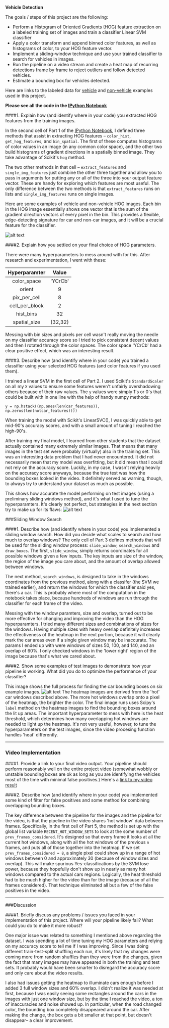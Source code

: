 **Vehicle Detection**

The goals / steps of this project are the following:

* Perform a Histogram of Oriented Gradients (HOG) feature extraction on a labeled training set of images and train a classifier Linear SVM classifier
* Apply a color transform and append binned color features, as well as histograms of color, to your HOG feature vector. 
* Implement a sliding-window technique and use your trained classifier to search for vehicles in images.
* Run the pipeline on a video stream and create a heat map of recurring detections frame by frame to reject outliers and follow detected vehicles.
* Estimate a bounding box for vehicles detected.

Here are links to the labeled data for [vehicle](https://s3.amazonaws.com/udacity-sdc/Vehicle_Tracking/vehicles.zip) and [non-vehicle](https://s3.amazonaws.com/udacity-sdc/Vehicle_Tracking/non-vehicles.zip) examples used in this project. 

[//]: # (Image References)
[image1]: ./output_images/car_and_noncar_hogs.png
[image2]: ./output_images/simple_window_examples.png
[image3]: ./output_images/car_windows.png
[video1]: ./output_images/output.mp4

**Please see all the code in the [IPython Notebook](./p5.ipynb)**

####1. Explain how (and identify where in your code) you extracted HOG features from the training images.

In the second cell of Part 1 of the [IPython Notebook](./project.ipynb), I defined three methods that assist in extracting HOG features – `color_hist`, `get_hog_features`, and `bin_spatial`.  The first of these computes histograms of color values in an image (in any common color space), and the other two build histograms of gradient directions in a spatially binned image.  They take advantage of Scikit's `hog` method.

The two other methods in that cell – `extract_features` and `single_img_features` just combine the other three together and allow you to pass in arguments for putting any or all of the three into your output feature vector.  These are handy for exploring which features are most useful.  The only difference between the two methods is that `extract_features` runs on lists and `single_img_features` runs on single images.

Here are some examples of vehicle and non-vehicle HOG images.  Each bin in the HOG image essentially shows one vector that is the sum of the gradient direction vectors of every pixel in the bin.  This provides a flexible, edge-detecting signature for car and non-car images, and it will be a crucial feature for the classifier.

![alt text][image1]



####2. Explain how you settled on your final choice of HOG parameters.



There were many hyperparameters to mess around with for this.  After research and experimentation, I went with these:

| Hyperparamter        | Value   | 
|:-------------:|:-------------:| 
| color_space   | 'YCrCb'       | 
| orient       |  9      |
| pix_per_cell    |8    |
| cell_per_block     | 2     |
| hist_bins      | 32   |
| spatial_size   | (32,32)   |



Messing with bin sizes and pixels per cell wasn't really moving the needle on my classifier accuracy score so I tried to pick consistent decent values and then I rotated through the color spaces.  The color space 'YCrCb' had a clear positive effect, which was an interesting result.

####3. Describe how (and identify where in your code) you trained a classifier using your selected HOG features (and color features if you used them).

I trained a linear SVM in the first cell of Part 2.  I used Scikit's `StandardScaler` on all my `X` values to ensure some features weren't unfairly overshadowing others because of their raw values.  The `y` values were simply 1's or 0's that could be built with in one line with the help of handy numpy methods:

`y = np.hstack((np.ones(len(car_features)), np.zeros(len(notcar_features))))`  

When training the model with Scikit's LinearSVC(), I was quickly able to get mid-90's accuracy scores, and with a small amount of tuning I reached the high-90's.  

After training my final model, I learned from other students that the dataset actually contained many extremely similar images.  That means that many images in the test set were probably (virtually) also in the training set.  This was an interesting data problem that I had never encountered.  It did not necessarily mean that my model was overfitting, but it did mean that I could not rely on the accuracy score.  Luckily, in my case, I wasn't relying heavily on the accuracy score anyways, because the true test was how the bounding boxes looked in the video.  It definitely served as warning, though, to always try to understand your dataset as much as possible.

This shows how accurate the model performing on test images (using a preliminary sliding windows method), and it's what I used to tune the hyperparamters.  It's clearly not perfect, but strategies in the next section try to make up for its flaws:
![alt text][image2]


###Sliding Window Search


####1. Describe how (and identify where in your code) you implemented a sliding window search.  How did you decide what scales to search and how much to overlap windows?
The only cell of Part 3 defines methods that will be used for the sliding window process: `slide_window`, `search_windows` and `draw_boxes`.  The first, `slide_window`, simply returns coordinates for all possible windows given a few inputs.  The key inputs are size of the window, the region of the image you care about, and the amount of overlap allowed between windows.

The next method, `search_windows`, is designed to take in the windows coordinates from the previous method, along with a classifer (the SVM we trained earlier), and return the windows for which the classifier said yes, there's a car.  This is probably where most of the computation in the notebook takes place, because hundreds of windows are run through the classifier for each frame of the video.

Messing with the window paramters, size and overlap, turned out to be more effective for changing and improving the video than the HOG hyperparamters.  I tried many different sizes and combinations of sizes for the windows.  Having multiple sizes with heavy overlap definitely increases the effectiveness of the heatmap in the next portion, because it will clearly mark the car areas even if a single given window may be inaccurate.  The params I ended up with were windows of sizes 50, 100, and 140, and an overlap of 60%.  I only checked windows in the 'lower right' region of the image because that's what we cared about.

####2. Show some examples of test images to demonstrate how your pipeline is working.  What did you do to optimize the performance of your classifier?

This image shows the full process for finding the car bounding boxes on six example images.
![alt text][image3]
The heatmap images are derived from the 'hot' car windows described above.  The more hot windows overlap onto a pixel of the heatmap, the brighter the color.  The final image runs uses Scipy's `label` method on the heatmap images to find the bounding boxes around the lit up areas.  The important hyperparameter to mess with here is the heat threshold, which determines how many overlapping hot windows are needed to light up the heatmap.  It's not very useful, however, to tune the hyperparameters on the test images, since the video procesing function handles 'heat' differently.


---

### Video Implementation

####1. Provide a link to your final video output.  Your pipeline should perform reasonably well on the entire project video (somewhat wobbly or unstable bounding boxes are ok as long as you are identifying the vehicles most of the time with minimal false positives.)
Here's a [link to my video result](./output_images/output.mp4)


####2. Describe how (and identify where in your code) you implemented some kind of filter for false positives and some method for combining overlapping bounding boxes.

The key difference between the pipeline for the images and the pipeline for the video, is that the pipeline in the video shares 'hot window' data between frames.  Specifically, in the first cell of Part 5, the method is set up with the global list variable `RECENT_HOT_WINDOW_SETS` to look at the some number of `prev_frames_considered`.  It's designed so that every frame it looks at all the current hot windows, along with all the hot windows of the previous `n` frames, and puts all of those together into the heatmap.  If we set `prev_frames_considered = 8`, a single pixel could show up in a range of hot windows between 0 and approximately 30 (because of window sizes and overlap). This will make spurious Yes-classifications by the SVM lose power, because they hopefully don't show up in nearly as many hot windows compared to the actual cars regions.  Logically, the heat threshold had to be much higher for the video than for the image (because of all the frames considered).  That technique eliminated all but a few of the false positives in the video.  


---

###Discussion

####1. Briefly discuss any problems / issues you faced in your implementation of this project.  Where will your pipeline likely fail?  What could you do to make it more robust?

One major issue was related to something I mentioned above regarding the dataset.  I was spending a lot of time tuning my HOG parameters and relying on my accuracy score to tell me if I was improving.  Since I was doing different train-test-split shuffling each run, it's likely that my changes were coming more from random shuffles than they were from the changes, given the fact that many images may have appeared in both the training and test sets.  It probably would have been smarter to disregard the accuracy score and only care about the video results.

I also had issues getting the heatmap to illuminate cars enough before I added 3 full window sizes and 60% overlap.  I didn't realize it was needed at first, because I was easily seeing some rectangles around the cars in the images with just one window size, but by the time I reached the video, a ton of inaccuracies and noise showed up.  In particular, when the road changed color, the bounding box completely disappeared around the car.  After making the change, the box gets a bit smaller at that point, but doesn't disappear– a clear improvement.




